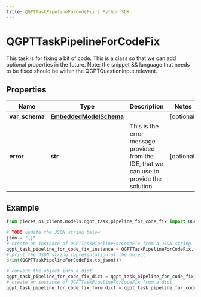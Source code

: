 ```yaml
---
title: QGPTTaskPipelineForCodeFix | Python SDK
---
```


# QGPTTaskPipelineForCodeFix

This task is for fixing a bit of code.  This is a class so that we can add optional properties in the future.  Note: the snippet && language that needs to be fixed should be within the QGPTQuestionInput.relevant.

## Properties

Name | Type | Description | Notes
------------ | ------------- | ------------- | -------------
**var_schema** | [**EmbeddedModelSchema**](EmbeddedModelSchema) |  | [optional] 
**error** | **str** | This is the error message provided from the IDE, that we can use to provide the solution. | [optional] 

## Example

```python
from pieces_os_client.models.qgpt_task_pipeline_for_code_fix import QGPTTaskPipelineForCodeFix

# TODO update the JSON string below
json = "{}"
# create an instance of QGPTTaskPipelineForCodeFix from a JSON string
qgpt_task_pipeline_for_code_fix_instance = QGPTTaskPipelineForCodeFix.from_json(json)
# print the JSON string representation of the object
print(QGPTTaskPipelineForCodeFix.to_json())

# convert the object into a dict
qgpt_task_pipeline_for_code_fix_dict = qgpt_task_pipeline_for_code_fix_instance.to_dict()
# create an instance of QGPTTaskPipelineForCodeFix from a dict
qgpt_task_pipeline_for_code_fix_form_dict = qgpt_task_pipeline_for_code_fix.from_dict(qgpt_task_pipeline_for_code_fix_dict)
```


